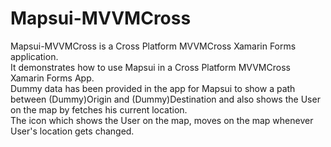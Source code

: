 # Mapsui-MVVMCross

<p>Mapsui-MVVMCross is a Cross Platform MVVMCross Xamarin Forms application. <br>
It demonstrates how to use Mapsui in a Cross Platform MVVMCross Xamarin Forms App.<br>
Dummy data has been provided in the app for Mapsui to show a path between (Dummy)Origin and (Dummy)Destination and also shows the User on the map by fetches his current location.<br>
The icon which shows the User on the map, moves on the map whenever User's location gets changed. </p>
